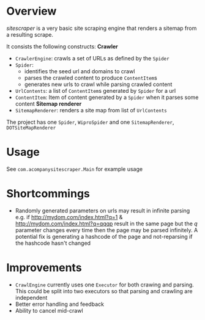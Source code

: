 # Overview
*sitescraper* is a very basic site scraping engine that renders a sitemap from a resulting scrape.

It consists the following constructs:
**Crawler**
* `CrawlerEngine`: crawls a set of URLs as defined by the `Spider`
* `Spider`:
  * identifies the seed url and domains to crawl
  * parses the crawled content to produce `ContentItem`s
  * generates new urls to crawl while parsing crawled content
* `UrlContents`: a list of `ContentItem`s generated by `Spider` for a url
* `ContentItem`: Item of content generated by a `Spider` when it parses some content
**Sitemap renderer**
* `SitemapRenderer`: renders a site map from list of `UrlContents`

The project has one `Spider`, `WiproSpider` and  one `SitemapRenderer`, `DOTSiteMapRenderer`

# Usage
See `com.acompanysitescraper.Main` for example usage
# Shortcommings
* Randomly generated parameters on urls may result in infinite parsing e.g. if http://mydom.com/index.html?q=1
& http://mydom.com/index.html?q=qqqp result in the same page but the *q* parameter changes every time then the page may be
parsed infinitely. A potential fix is generating a hashcode of the page and not-reparsing if the hashcode hasn't changed

# Improvements
* `CrawlEngine` currently uses one `Executor` for both crawing and parsing. This could be split into two executors so that parsing and crawling are independent
* Better error handling and feedback
* Ability to cancel mid-crawl